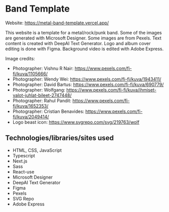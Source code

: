 # Band Template

Website: https://metal-band-template.vercel.app/

This website is a template for a metal/rock/punk band. Some of the images are generated with Microsoft Designer.
Some images are from Pexels. Text content is created with DeepAI Text Generator.
Logo and album cover editing is done with Figma. Background video is edited with Adobe Express.

Image credits:
- Photographer: Vishnu R Nair: https://www.pexels.com/fi-fi/kuva/1105666/
- Photographer: Wendy Wei: https://www.pexels.com/fi-fi/kuva/1943411/
- Photographer: David Bartus: https://www.pexels.com/fi-fi/kuva/690779/
- Photographer: Wolfgang: https://www.pexels.com/fi-fi/kuva/ihmiset-valot-juhlat-bileet-2747448/
- Photographer: Rahul Pandit: https://www.pexels.com/fi-fi/kuva/1652353/
- Photographer: Cristian Benavides: https://www.pexels.com/fi-fi/kuva/2049414/
- Logo beast icon: https://www.svgrepo.com/svg/219763/wolf

## Technologies/libraries/sites used

- HTML, CSS, JavaScript
- Typescript
- Next.js
- Sass
- React-use
- Microsoft Designer
- DeepAI Text Generator
- Figma
- Pexels
- SVG Repo
- Adobe Express

